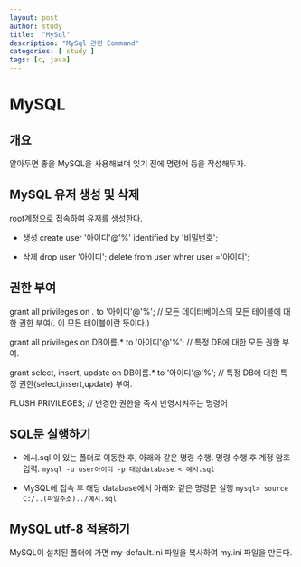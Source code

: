 ```yaml
---
layout: post
author: study
title:  "MySql"
description: "MySql 관련 Command"
categories: [ study ]
tags: [c, java]
---
```


# MySQL

## 개요
 알아두면 좋을 MySQL을 사용해보며 잊기 전에 명령어 등을 작성해두자.

## MySQL 유저 생성 및 삭제
 root계정으로 접속하여 유저를 생성한다.

  - 생성
   create user '아이디'@'%' identified by '비밀번호';
  
  - 삭제
   drop user '아이디';
   delete from user whrer user ='아이디';

## 권한 부여
 grant all privileges on *.* to '아이디'@'%'; // 모든 데이터베이스의 모든 테이블에 대한 권한 부여(*.* 이 모든 테이블이란 뜻이다.) 

  grant all privileges on DB이름.* to '아이디'@'%'; //  특정 DB에 대한 모든 권한 부여.

  grant select, insert, update on DB이름.* to '아이디'@'%'; // 특정 DB에 대한 특정 권한(select,insert,update) 부여.

  FLUSH PRIVILEGES; // 변경한 권한을 즉시 반영시켜주는 명령어 


## SQL문 실행하기
  - 예시.sql 이 있는 폴더로 이동한 후, 아래와 같은 명령 수행. 
    명령 수행 후 계정 암호 입력.
   `mysql -u user아이디 -p 대상database < 예시.sql`
  
  - MySQL에 접속 후 해당 database에서 아래와 같은 명령문 실행
   `mysql> source C:/..(파일주소)../예시.sql`

## MySQL utf-8 적용하기

 MySQL이 설치된 폴더에 가면 my-default.ini 파일을 복사하여 my.ini 파일을 만든다.
